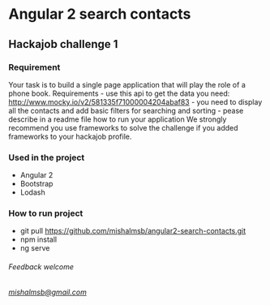# Angular 2 search contacts
## Hackajob challenge 1

### Requirement
Your task is to build a single page application that will play the role of a phone book.  Requirements - use this api to get the data you need: http://www.mocky.io/v2/581335f71000004204abaf83 - you need to display all the contacts and add basic filters for searching and sorting - pease describe in a readme file how to run your application  We strongly recommend you use frameworks to solve the challenge if you added frameworks to your hackajob profile.


### Used in the project

- Angular 2
- Bootstrap
- Lodash


### How to run project

- git pull https://github.com/mishalmsb/angular2-search-contacts.git
- npm install
- ng serve

###### Feedback welcome
###### mishalmsb@gmail.com